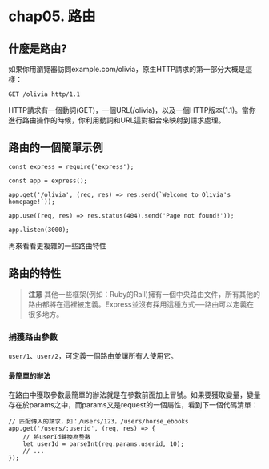 # chap05. 路由

## 什麼是路由?

如果你用瀏覽器訪問example.com/olivia，原生HTTP請求的第一部分大概是這樣：

```
GET /olivia http/1.1
```

HTTP請求有一個動詞(GET)，一個URL(/olivia)，以及一個HTTP版本(1.1)。當你進行路由操作的時候，你利用動詞和URL這對組合來映射到請求處理。

## 路由的一個簡單示例

```
const express = require('express');

const app = express();

app.get('/olivia', (req, res) => res.send(`Welcome to Olivia's homepage!`));

app.use((req, res) => res.status(404).send('Page not found!'));

app.listen(3000);
```

再來看看更複雜的一些路由特性

## 路由的特性

>**注意**
>其他一些框架(例如：Ruby的Rail)擁有一個中央路由文件，所有其他的路由都將在這裡被定義。Express並沒有採用這種方式──路由可以定義在很多地方。

### 捕獲路由參數

`user/1`、`user/2`，可定義一個路由並讓所有人使用它。

#### 最簡單的辦法

在路由中獲取參數最簡單的辦法就是在參數前面加上冒號。如果要獲取變量，變量存在於params之中，而params又是request的一個屬性，看到下一個代碼清單：

```
// 匹配傳入的請求，如：/users/123，/users/horse_ebooks
app.get('/users/:userid', (req, res) => {
    // 將userId轉換為整數
    let userId = parseInt(req.params.userid, 10);
    // ...
});
```
